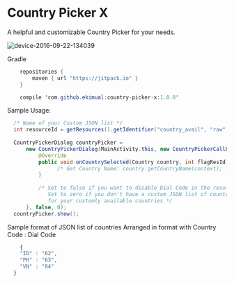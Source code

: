 Country Picker X
================

A helpful and customizable Country Picker for your needs.

![device-2016-09-22-134039](https://cloud.githubusercontent.com/assets/16832215/18738030/600bf0c0-80ca-11e6-97b2-0fff48ec1ba5.png)

Gradle

```java
	repositories {
    	maven { url "https://jitpack.io" }
    }
```

```java
	compile 'com.github.ekimual:country-picker-x:1.0.0'
```

Sample Usage:

```java
  /* Name of your Custom JSON list */
  int resourceId = getResources().getIdentifier("country_avail", "raw", getApplicationContext().getPackageName());
  
  CountryPickerDialog countryPicker =
      new CountryPickerDialog(MainActivity.this, new CountryPickerCallbacks() {
          @Override
          public void onCountrySelected(Country country, int flagResId) {
                /* Get Country Name: country.getCountryName(context); */
          }
          
          /* Set to false if you want to disable Dial Code in the results and true if you want to show it 
             Set to zero if you don't have a custom JSON list of countries in your raw file otherwise use resourceId
             for your customly available countries */
      }, false, 0);
  countryPicker.show();
```

Sample format of JSON list of countries
Arranged in format with Country Code : Dial Code

```javascript
	{
    "ID" : "62",
    "PH" : "63",
    "VN" : "84"
  }
```
